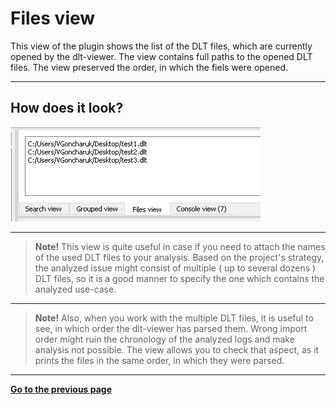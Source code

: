 # Files view

This view of the plugin shows the list of the DLT files, which are currently opened by the dlt-viewer. 
The view contains  full paths to the opened DLT files.
The view preserved the order, in which the fiels were opened.

----

## How does it look?

![Screenshot of the "Files view" appearence](./files_view_appearence.png)

----

>**Note!** This view is quite useful in case if you need to attach the names of the used DLT files to your analysis.
>Based on the project's strategy, the analyzed issue might consist of multiple ( up to several dozens ) DLT files, so it is a good manner to specify the one which contains the analyzed use-case.

----

>**Note!** Also, when you work with the multiple DLT files, it is useful to see, in which order the dlt-viewer has parsed them.
>Wrong import order might ruin the chronology of the analyzed logs and make analysis not possible.
>The view allows you to check that aspect, as it prints the files in the same order, in which they were parsed.

----

[**Go to the previous page**](../../README.md)